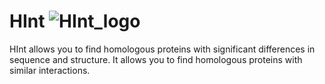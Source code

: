 # HInt ![HInt_logo](https://github.com/user-attachments/assets/f4701588-b624-4afa-aa8f-9a3352a6572c)


HInt allows you to find homologous proteins with significant differences in sequence and structure.
It allows you to find homologous proteins with similar interactions.
